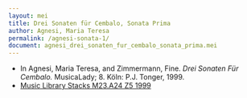 ```yaml
---
layout: mei
title: Drei Sonaten für Cembalo, Sonata Prima
author: Agnesi, Maria Teresa
permalink: /agnesi-sonata-1/
document: agnesi_drei_sonaten_fur_cembalo_sonata_prima.mei
---
```


- In Agnesi, Maria Teresa, and Zimmermann, Fine. *Drei Sonaten Für Cembalo.* MusicaLady; 8. Köln: P.J. Tonger, 1999.  
- <a href="https://tufts-primo.hosted.exlibrisgroup.com/permalink/f/bnf7qa/01TUN_ALMA21102808270003851" target="_blank">Music Library Stacks M23.A24 Z5 1999</a>
